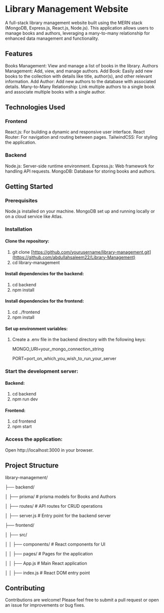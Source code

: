 # Library Management Website
A full-stack library management website built using the MERN stack (MongoDB, Express.js, React.js, Node.js). This application allows users to manage books and authors, leveraging a many-to-many relationship for enhanced data management and functionality.

## Features
Books Management: View and manage a list of books in the library.
Authors Management: Add, view, and manage authors.
Add Book: Easily add new books to the collection with details like title, author(s), and other relevant information.
Add Author: Add new authors to the database with associated details.
Many-to-Many Relationship: Link multiple authors to a single book and associate multiple books with a single author.
## Technologies Used
### Frontend
React.js: For building a dynamic and responsive user interface.
React Router: For navigation and routing between pages.
TailwindCSS: For styling the application.
### Backend
Node.js: Server-side runtime environment.
Express.js: Web framework for handling API requests.
MongoDB: Database for storing books and authors.
## Getting Started
### Prerequisites
Node.js installed on your machine.
MongoDB set up and running locally or on a cloud service like Atlas.
### Installation

#### Clone the repository:

1. git clone [https://github.com/yourusername/library-management.git](https://github.com/abdullahsaleem22/Library-Management)
2. cd library-management

#### Install dependencies for the backend:

1. cd backend
2. npm install

#### Install dependencies for the frontend:

1. cd ../frontend
2. npm install

#### Set up environment variables:

1. Create a .env file in the backend directory with the following keys:

    MONGO_URI=your_mongo_connection_string
   
    PORT=port_on_which_you_wish_to_run_your_server

### Start the development server:

#### Backend:
1. cd backend
2. npm run dev
#### Frontend:
1. cd frontend
2. npm start

### Access the application:

Open http://localhost:3000 in your browser.

## Project Structure

library-management/

├── backend/

│   ├── prisma/        # prisma models for Books and Authors

│   ├── routes/        # API routes for CRUD operations

│   ├── server.js      # Entry point for the backend server

├── frontend/

│   ├── src/

│   │   ├── components/  # React components for UI

│   │   ├── pages/       # Pages for the application

│   │   ├── App.js       # Main React application

│   │   ├── index.js     # React DOM entry point


## Contributing
Contributions are welcome! Please feel free to submit a pull request or open an issue for improvements or bug fixes.


